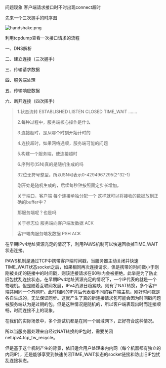 问题现象 客户端请求接口时不时出现connect超时



先来一个三次握手的时序图

![handshake.png](https://i.loli.net/2019/10/30/2mNDL4kBVvHJ7df.png)

利用tcpdump查看一次接口请求的流程

一、DNS解析

二、建立连接（三次握手）

三、传输请求数据

四、服务端处理

五、传输响应数据

六、断开连接（四次挥手）





> 1.状态流转 ESTABLISHED LISTEN CLOSED TIME_WAIT .......
>
> 2.每种过程中，服务端核心操作是什么
>
> 3.连接超时，是从哪个时刻开始计时的
>
> 4.连接超时，如果网络通顺，服务端可能的问题
>
> 5.构建一个服务端，使连接超时
>
> 6.序列号(ISN)真的是随机生成的吗
>
> 32位无符号整型，所以ISN可表示0-4294967295(2^32-1)
>
> 刚开始是随机生成的，后续每秒钟按照固定步长增加。
>
> 关于端口，客户端 每个连接单独分配一个 这样就可以将接收的数据放到正确的buffer中？
>
> 那服务端呢？也是吗
>
> 关于标志位 服务端向客户端发数据 ACK
>
> 客户端向服务端发数据 PSH ACK 



在早期IPv4地址资源充足的情况下，利用PAWS机制可以快速回收掉TIME_WAIT状态连接。

PAWS机制是通过TCP中携带客户端时间戳，当服务器主动关闭并快速TIME_WAIT状态socket之后，如果相同再次连接请求，但是携带的时间戳小于刚刚被关闭的链接中的时间戳，则该连接请求在60秒内会被拒绝。此举是为了防止旧包扰乱连接状态。在早期IPv4地址资源充足的情况下，一个IP代表的就是一个物理机。但是随着互联网发展，IPv4资源日趋紧缺，则有了NAT转换，多个客户端共用同一个外网IP。此时相同的IP背后代表着不同的客户端主机，刚好时间戳是各自生成的，无法保证同步。这就产生了真的新连接请求包可能会因为时间戳问题被服务端认为是过期的包。但是这种情况是随机的，所以客户端表现出时而连接顺畅，时而连接不上的现象。



在我们的实际场景中，多个测试机都是在同一个局域网下，正好符合这种情况。

所以当服务器处理来自经过NAT转换的IP包时，需要关闭net.ipv4.tcp_tw_recycle。

但是基于这个机制产生的背景，依旧适合用户处理来内内网（每个机器都有独立的内网IP），还是能够享受到快速关闭TIME_WAIT状态的socket链接和防止旧IP包扰乱连接状态。

